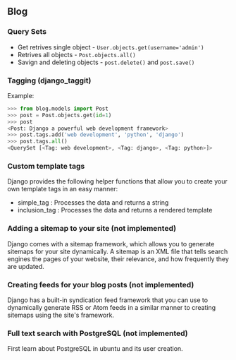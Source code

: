## Blog 

### Query Sets

* Get retrives single object - `User.objects.get(username='admin')`
* Retrives all objects - `Post.objects.all()`
* Savign and deleting objects - `post.delete()` and `post.save()`

### Tagging (django_taggit)

Example:
```python 
>>> from blog.models import Post
>>> post = Post.objects.get(id=1)
>>> post
<Post: Django a powerful web development framework>
>>> post.tags.add('web development', 'python', 'django')
>>> post.tags.all()
<QuerySet [<Tag: web development>, <Tag: django>, <Tag: python>]>
```

### Custom template tags
Django provides the following helper functions that allow you to create your own template tags in an easy manner:
* simple_tag : Processes the data and returns a string
* inclusion_tag : Processes the data and returns a rendered template


### Adding a sitemap to your site (not implemented)
Django comes with a sitemap framework, which allows you to generate sitemaps for your site dynamically. A sitemap is an XML file that tells search engines the pages of your website, their relevance, and how frequently they are updated.

### Creating feeds for your blog posts (not implemented)
Django has a built-in syndication feed framework that you can use to dynamically generate RSS or Atom feeds in a similar manner to creating sitemaps using the site's framework.


### Full text search with PostgreSQL (not implemented)
First learn about PostgreSQL in ubuntu and its user creation.
